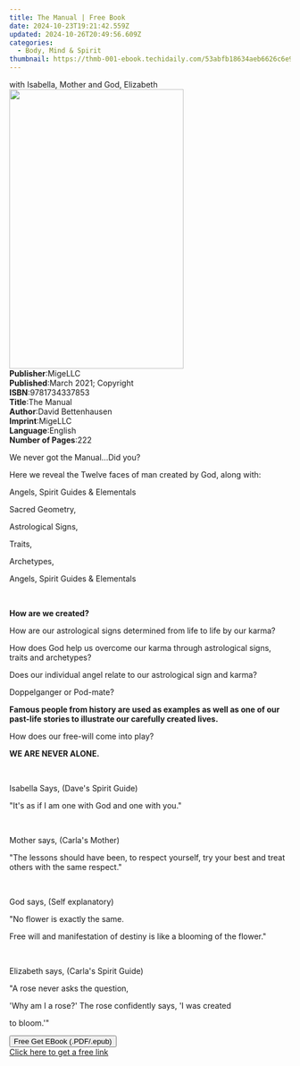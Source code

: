 ```yaml
---
title: The Manual | Free Book
date: 2024-10-23T19:21:42.559Z
updated: 2024-10-26T20:49:56.609Z
categories:
  - Body, Mind & Spirit
thumbnail: https://thmb-001-ebook.techidaily.com/53abfb18634aeb6626c6e9f25b61b5ab14b4af714747d907eba2024ae60e50a2.jpg
---
```

<main id="book-container">
  <div class="flex flex-col">
    <div class="book-brief flex-1 py-6 px-4 sm:p-6 md:py-10 md:px-8">
      <!-- brief-->
      <div class="book-brief-main">
        with Isabella, Mother and God, Elizabeth
      </div>
    </div>
    <div
      class="book-meta-info flex-1 grid gap-4 col-start-1 col-end-3 row-start-1 sm:mb-6 sm:grid-cols-4 lg:gap-6 lg:col-start-2 lg:row-end-6 lg:row-span-6 lg:mb-0"
    >
      <div
        class="book-meta-info-left place-content-center mt-4 p-4 text-sm leading-6 col-start-2 col-span-2 dark:text-slate-400"
      >
        <img
          class="w-full h-500 object-cover rounded-lg sm:h-255 sm:col-span-2 lg:col-span-full"
          src="https://img-001-ebook.techidaily.com/f397824dc6769ce32461653b5cbc7dc08a30174089363bbe309e1c8491321cfb.jpg"
          alt=""
          width="312"
          height="500"
        />
      </div>
      <div
        class="book-meta-info-right mt-2 col-start-1 row-start-2 col-span-3 self-center"
      >
        <!-- meta data  -->
        <div class="flex flex-col px-4 md:px-8">
          <div class="flex-1">
            <strong>Publisher</strong>:<span class="px-2">MigeLLC</span>
          </div>
          <div class="flex-1">
            <strong>Published</strong>:<span class="px-2"
              >March 2021; Copyright</span
            >
          </div>
          <div class="flex-1">
            <strong>ISBN</strong>:<span class="px-2">9781734337853</span>
          </div>
          <div class="flex-1">
            <strong>Title</strong>:<span class="px-2">The Manual</span>
          </div>
          <div class="flex-1">
            <strong>Author</strong>:<span class="px-2">David Bettenhausen</span>
          </div>
          <div class="flex-1">
            <strong>Imprint</strong>:<span class="px-2">MigeLLC</span>
          </div>
          <div class="flex-1">
            <strong>Language</strong>:<span class="px-2">English</span>
          </div>
          <div class="flex-1">
            <strong>Number of Pages</strong>:<span class="px-2">222</span>
          </div>
        </div>
      </div>
    </div>
    <div class="book-description flex-1 py-6 px-4 sm:p-6 md:py-10 md:px-8">
      <div class="book-description-main">
        <div accordion-content="" id="description">
          <p>We never got the Manual...Did you?</p>
          <p>
            Here we reveal the Twelve faces of man created by God, along with:
          </p>
          <p>Angels, Spirit Guides &amp; Elementals</p>
          <p>Sacred Geometry,</p>
          <p>Astrological Signs,</p>
          <p>Traits,</p>
          <p>Archetypes,</p>
          <p>Angels, Spirit Guides &amp; Elementals</p>
          <p><br /></p>
          <p><strong>How are we created? </strong></p>
          <p>
            How are our astrological signs determined from life to life by our
            karma?
          </p>
          <p>
            How does God help us overcome our karma through astrological signs,
            traits and archetypes?
          </p>
          <p>
            Does our individual angel relate to our astrological sign and karma?
          </p>
          <p>Doppelganger or Pod-mate?</p>
          <p>
            <strong
              >Famous people from history are used as examples as well as one of
              our past-life stories to illustrate our carefully created
              lives.</strong
            >
          </p>
          <p>How does our free-will come into play?</p>
          <p><strong>WE ARE NEVER ALONE.</strong></p>
          <p><br /></p>
          <p>Isabella Says, (Dave's Spirit Guide)</p>
          <p>"It's as if I am one with God and one with you."</p>
          <p><br /></p>
          <p>Mother says, (Carla's Mother)</p>
          <p>
            "The lessons should have been, to respect yourself, try your best
            and treat others with the same respect."
          </p>
          <p><br /></p>
          <p>God says, (Self explanatory)</p>
          <p>"No flower is exactly the same.</p>
          <p>
            Free will and manifestation of destiny is like a blooming of the
            flower."
          </p>
          <p><br /></p>
          <p>Elizabeth says, (Carla's Spirit Guide)</p>
          <p>"A rose never asks the question,</p>
          <p>'Why am I a rose?' The rose confidently says, 'I was created</p>
          <p>to bloom.'"</p>
        </div>
        <div class="accordion-fader"></div>
      </div>
    </div>
    <div class="book-excerpts flex-1 py-6 px-4 sm:p-6 md:py-10 md:px-8"></div>
    <div
      class="book-about-author flex-1 py-6 px-4 sm:p-6 md:py-10 md:px-8"
    ></div>
    <div class="book-free-get flex-1 py-6 px-4 sm:p-6 md:py-10 md:px-8">
      <button
        id="btn-free-get"
        class="bg-blue-500 hover:bg-blue-700 text-white font-bold py-2 px-4 rounded"
      >
        Free Get EBook (.PDF/.epub)
      </button>
      <div id="countdown-display" class="px-2 text-lg mt-2"></div>
      <a
        id="free-link"
        class="hidden bg-blue-500 hover:bg-blue-700 text-white font-bold py-2 px-4 rounded"
        href="https://www.ebooks.com/en-us/book/210252467/the-manual/david-bettenhausen/"
        target="_blank"
        >Click here to get a free link</a
      >
    </div>
    <script>
      let countdownTime = 0;
      let countdownInterval = null;
      document
        .getElementById('btn-free-get')
        .addEventListener('click', startCountdown);
      function startCountdown() {
        countdownTime = new Date().getTime() + 60000 * 3;
        countdownInterval = setInterval(updateCountdown, 1000);
        document.getElementById('btn-free-get').disabled = true;
        document
          .getElementById('btn-free-get')
          .classList.add('bg-gray-500', 'cursor-not-allowed');
      }
      function updateCountdown() {
        let currentTime = new Date().getTime();
        let timeLeft = countdownTime - currentTime;
        let secondsLeft = Math.floor(timeLeft / 1000);
        document.getElementById('countdown-display').innerHTML =
          `Remaining time: ${secondsLeft} seconds.`;
        if (secondsLeft <= 0) {
          clearInterval(countdownInterval);
          document.getElementById('btn-free-get').classList.add('hidden');
          document.getElementById('free-link').classList.remove('hidden');
          document.getElementById('countdown-display').innerHTML = '';
        }
      }
    </script>
  </div>
</main>

<ins class="adsbygoogle"
      style="display:block"
      data-ad-client="ca-pub-7571918770474297"
      data-ad-slot="8358498916"
      data-ad-format="auto"
      data-full-width-responsive="true"></ins>
    